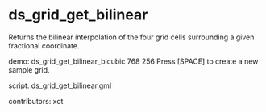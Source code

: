 ds_grid_get_bilinear
====================

Returns the bilinear interpolation of the four grid
cells surrounding a given fractional coordinate.

demo: ds_grid_get_bilinear_bicubic 768 256
Press [SPACE] to create a new sample grid.

script: ds_grid_get_bilinear.gml

contributors: xot